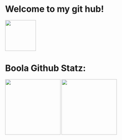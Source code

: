 <html>
  
  <body>
    <h1>Welcome to my git hub!</h1>
    <img height="100cm" weight="50" align="down" src="https://cdn.discordapp.com/emojis/946893257428836433.gif?size=48&quality=lossless"/> 
    <h1>
      Boola Github Statz:
    </h1>
    <img height="180cm" align="left" src="https://github-readme-stats.vercel.app/api?username=Huguinkkj&show_icons=true&theme=radical&include_all_commits=true&count_private=private"/>
    <img height="180cm" align="center" src="https://media.discordapp.net/attachments/761658062271807560/849598154482909215/garai_mono_kakakka.gif"/>
    <body>
    </body>
  </body>
</html>
